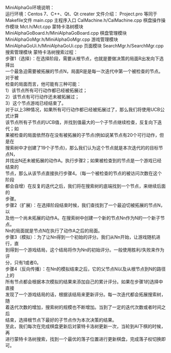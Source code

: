 MiniAlphaGo环境说明：  
运行环境：Centos 7、C++、Qt、Qt creater 
文件介绍：
Project.pro 等同于Makefile文件
main.cpp 主程序入口
CalMachine.h/CalMachine.cpp 棋盘操作操作模块
Mct.h/Mct.cpp 蒙特卡洛树模块
MiniAlphaGoBoard.h/MiniAlphaGoBoard.cpp 棋盘管理模块
MiniAlphaGoMgr.h/MiniAlphaGoMgr.cpp 游戏管理模块
MiniAlphaGoUi.h/MiniAlphaGoUi.cpp 页面模块
SearchMgr.h/SearchMgr.cpp 搜索管理模块 
蒙特卡洛树搜索过程：  
步骤1（选择）：在选择阶段，需要从根节点，也就是要做决策的局面R出发向下选择出  
一个最急迫需要被拓展的节点N，局面R是是每一次迭代中第一个被检查的节点。对于被  
检查的局面而言，他可能有三种可能：  
1）该节点所有可行动作都已经被拓展过；  
2）该节点有可行动作还未被拓展过；  
3）这个节点游戏已经结束了。  
对于以上3种情况，如果所有可行动作都已经被拓展过了，那么我们将使用UCB公式计算  
该节点所有子节点的UCB值，并找到值最大的一个子节点继续检查，反复向下迭代；如  
果被检查的局面依然存在没有被拓展的子节点(例如说某节点有20个可行动作，但是在  
搜索树中才创建了19个子节点)，那么我们认为这个节点就是本次迭代的的目标节点N，  
并找出N还未被拓展的动作A。执行步骤2；如果被检查到的节点是一个游戏已经结束的  
节点，那么从该节点直接执行步骤4。（每一个被检查的节点的被访问次数在这个阶段  
都会自增）在反复的迭代之后，我们将在搜索树的底端找到一个节点，来继续后面的  
步骤。  
步骤2（扩展）：在选择阶段结束时候，我们查找到了一个最迫切被拓展的节点N，以  
及他一个尚未拓展的动作A。在搜索树中创建一个新的节点Nn作为N的一个新子节点。  
Nn的局面就是节点N在执行了动作A之后的局面。  
步骤3（模拟）：为了让Nn得到一个初始的评分。我们从Nn开始，让游戏随机进行，直  
到得到一个游戏结局，这个结局将作为Nn的初始评分。一般使用胜利/失败来作为评  
分，只有1或者0。  
步骤4（反向传播）：在Nn的模拟结束之后，它的父节点N以及从根节点到N的路径上的  
所有节点都会根据本次模拟的结果来添加自己的累计评分。如果在步骤1的选择中直接  
发现了一个游戏结局的话，根据该结局来更新评分。每一次迭代都会拓展搜索树，随  
着迭代次数的增加，搜索树的规模也不断增加。当到了一定的迭代次数或者时间之后  
结束，选择根节点下最好的子节点作为本次决策的结果。  
至此，我们每次在完成棋盘更新后对蒙特卡洛树更新一次，当轮到AI下棋的时候，再  
进行蒙特卡洛树搜索，找到一个最优的落子位置进行更新棋盘，完成落子权切换即可。
